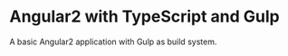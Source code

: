 Angular2 with TypeScript and Gulp
=================================

A basic Angular2 application with Gulp as build system.
